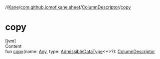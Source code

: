 //[Kane](../../index.md)/[com.github.jomof.kane.sheet](../index.md)/[ColumnDescriptor](index.md)/[copy](copy.md)



# copy  
[jvm]  
Content  
fun [copy](copy.md)(name: [Any](https://kotlinlang.org/api/latest/jvm/stdlib/kotlin/-any/index.html), type: [AdmissibleDataType](../-admissible-data-type/index.md)<*>?): [ColumnDescriptor](index.md)  



